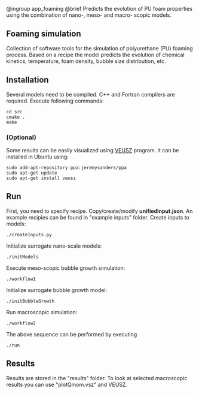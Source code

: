 @ingroup app_foaming
@brief Predicts the evolution of PU foam properties using the combination of
nano-, meso- and macro- scopic models.

## Foaming simulation
Collection of software tools for the simulation of polyurethane (PU) foaming
process. Based on a recipe the model predicts the evolution of chemical
kinetics, temperature, foam density, bubble size distribution, etc.

## Installation
Several models need to be compiled. C++ and Fortran compilers are required.
Execute following commands:
```
cd src
cmake .
make
```

### (Optional)
Some results can be easily visualized using [VEUSZ](http://home.gna.org/veusz/)
program. It can be installed in Ubuntu using:
```
sudo add-apt-repository ppa:jeremysanders/ppa
sudo apt-get update
sudo apt-get install veusz
```

## Run
First, you need to specify recipe. Copy/create/modify **unifiedInput.json**. An
example recipies can be found in "example inputs" folder. Create inputs to
models:
```
./createInputs.py
```
Initialize surrogate nano-scale models:
```
./initModels
```
Execute meso-scopic bubble growth simulation:
```
./workflow1
```
Initialize surrogate bubble growth model:
```
./initBubbleGrowth
```
Run macroscopic simulation:
```
./workflow2
```

The above sequence can be performed by executing
```
./run
```

## Results
Results are stored in the "results" folder. To look at selected macroscopic
results you can use "plotQmom.vsz" and VEUSZ.
